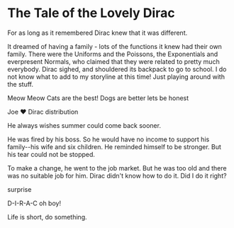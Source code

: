 # The Tale of the Lovely Dirac
For as long as it remembered Dirac knew that it was different.

It dreamed of having a family - lots of the functions it knew had their own family. There were the Uniforms and the Poissons, the Exponentials and everpresent Normals, who claimed that they were related to pretty much everybody. Dirac sighed, and shouldered its backpack to go to school.
I do not know what to add to my storyline at this time!
Just playing around with the stuff.


Meow Meow Cats are the best!
Dogs are better lets be honest 

Joe :heart: Dirac distribution


He always wishes summer could come back sooner.

He was fired by his boss. So he would have no income to support his family--his wife and six children. He reminded himself to be stronger. But his tear could not be stopped.

To make a change, he went to the job market. But he was too old and there was no suitable job for him. Dirac didn't know how to do it.
Did I do it right?

surprise

D-I-R-A-C oh boy!


Life is short, do something.
